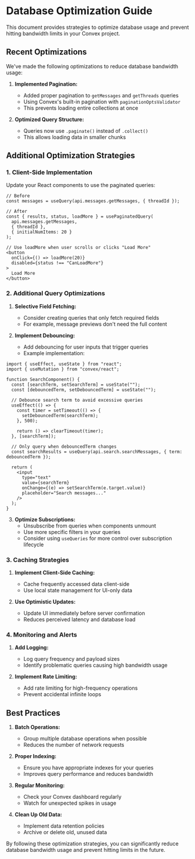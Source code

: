 # Database Optimization Guide

This document provides strategies to optimize database usage and prevent hitting bandwidth limits in your Convex project.

## Recent Optimizations

We've made the following optimizations to reduce database bandwidth usage:

1. **Implemented Pagination:**
   - Added proper pagination to `getMessages` and `getThreads` queries
   - Using Convex's built-in pagination with `paginationOptsValidator`
   - This prevents loading entire collections at once

2. **Optimized Query Structure:**
   - Queries now use `.paginate()` instead of `.collect()`
   - This allows loading data in smaller chunks

## Additional Optimization Strategies

### 1. Client-Side Implementation

Update your React components to use the paginated queries:

```tsx
// Before
const messages = useQuery(api.messages.getMessages, { threadId });

// After
const { results, status, loadMore } = usePaginatedQuery(
  api.messages.getMessages, 
  { threadId }, 
  { initialNumItems: 20 }
);

// Use loadMore when user scrolls or clicks "Load More"
<button 
  onClick={() => loadMore(20)} 
  disabled={status !== "CanLoadMore"}
>
  Load More
</button>
```

### 2. Additional Query Optimizations

1. **Selective Field Fetching:**
   - Consider creating queries that only fetch required fields
   - For example, message previews don't need the full content

2. **Implement Debouncing:**
   - Add debouncing for user inputs that trigger queries
   - Example implementation:

```tsx
import { useEffect, useState } from "react";
import { useMutation } from "convex/react";

function SearchComponent() {
  const [searchTerm, setSearchTerm] = useState("");
  const [debouncedTerm, setDebouncedTerm] = useState("");
  
  // Debounce search term to avoid excessive queries
  useEffect(() => {
    const timer = setTimeout(() => {
      setDebouncedTerm(searchTerm);
    }, 500);
    
    return () => clearTimeout(timer);
  }, [searchTerm]);
  
  // Only query when debouncedTerm changes
  const searchResults = useQuery(api.search.searchMessages, { term: debouncedTerm });
  
  return (
    <input 
      type="text" 
      value={searchTerm}
      onChange={(e) => setSearchTerm(e.target.value)}
      placeholder="Search messages..."
    />
  );
}
```

3. **Optimize Subscriptions:**
   - Unsubscribe from queries when components unmount
   - Use more specific filters in your queries
   - Consider using `useQueries` for more control over subscription lifecycle

### 3. Caching Strategies

1. **Implement Client-Side Caching:**
   - Cache frequently accessed data client-side
   - Use local state management for UI-only data

2. **Use Optimistic Updates:**
   - Update UI immediately before server confirmation
   - Reduces perceived latency and database load

### 4. Monitoring and Alerts

1. **Add Logging:**
   - Log query frequency and payload sizes
   - Identify problematic queries causing high bandwidth usage

2. **Implement Rate Limiting:**
   - Add rate limiting for high-frequency operations
   - Prevent accidental infinite loops

## Best Practices

1. **Batch Operations:**
   - Group multiple database operations when possible
   - Reduces the number of network requests

2. **Proper Indexing:**
   - Ensure you have appropriate indexes for your queries
   - Improves query performance and reduces bandwidth

3. **Regular Monitoring:**
   - Check your Convex dashboard regularly
   - Watch for unexpected spikes in usage

4. **Clean Up Old Data:**
   - Implement data retention policies
   - Archive or delete old, unused data

By following these optimization strategies, you can significantly reduce database bandwidth usage and prevent hitting limits in the future. 
